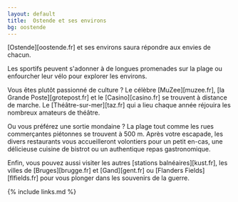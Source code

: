 ```yaml
---
layout: default
title:  Ostende et ses environs
bg: oostende
---
```

[Ostende][oostende.fr] et ses environs saura répondre aux envies de chacun. 

Les sportifs peuvent s'adonner à de longues promenades sur la plage ou enfourcher leur vélo pour explorer les environs. 

Vous êtes plutôt passionné de culture ? Le célèbre [MuZee][muzee.fr], [la Grande Poste][grotepost.fr] et le [Casino][casino.fr] se trouvent à distance de marche. Le [Théâtre-sur-mer][taz.fr] qui a lieu chaque année réjouira les nombreux amateurs de théâtre.

Ou vous préférez une sortie mondaine ? La plage tout comme les rues commerçantes piétonnes se trouvent à 500 m. Après votre escapade, les divers restaurants vous accueilleront volontiers pour un petit en-cas, une délicieuse cuisine de bistrot ou un authentique repas gastronomique.

Enfin, vous pouvez aussi visiter les autres [stations balnéaires][kust.fr], les villes de [Bruges][brugge.fr] et [Gand][gent.fr] ou [Flanders Fields][flfields.fr] pour vous plonger dans les souvenirs de la guerre.

{% include links.md %}

